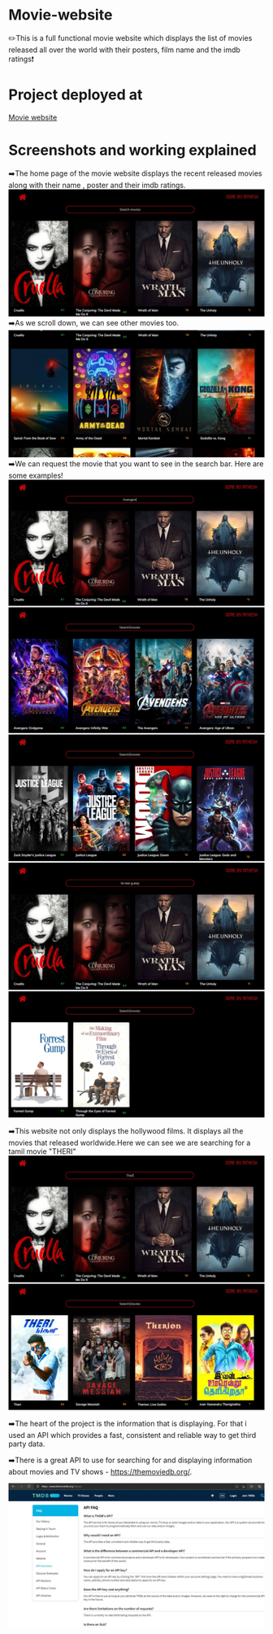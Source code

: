 # Movie-website
✏️This is a full functional movie website which displays the list of movies released all over the world with their posters, film name and the imdb ratings❗
 
# Project deployed at

<a href="https://mithesh14.github.io/canvas-drawing-website/">Movie website</a>

# Screenshots and working explained

➡️The home page of the movie website displays the recent released movies along with their name , poster and their imdb ratings. 
![screenshots](https://github.com/Mithesh14/Movie-website/blob/main/image/image.jpg)
➡️As we scroll down, we can see other movies too.
![screenshots](https://github.com/Mithesh14/Movie-website/blob/main/image/image1.jpg)
➡️We can request the movie that you want to see in the search bar. Here are some examples!
![screenshots](https://github.com/Mithesh14/Movie-website/blob/main/image/image2.jpg)
![screenshots](https://github.com/Mithesh14/Movie-website/blob/main/image/image3.jpg)
![screenshots](https://github.com/Mithesh14/Movie-website/blob/main/image/image4.jpg)
![screenshots](https://github.com/Mithesh14/Movie-website/blob/main/image/image5.jpg)
![screenshots](https://github.com/Mithesh14/Movie-website/blob/main/image/image6.jpg)

➡️This website not only displays the hollywood films. It displays all the movies that released worldwide.Here we can see we are searching for a tamil movie "THERI"
![screenshots](https://github.com/Mithesh14/Movie-website/blob/main/image/image7.jpg)
![screenshots](https://github.com/Mithesh14/Movie-website/blob/main/image/image8.jpg)

➡️The heart of the project is the information that is displaying. For that i used an API which provides a fast, consistent and reliable way to get third party data.

➡️There is a great API to use for searching for and displaying information about movies and TV shows - https://themoviedb.org/.

![screenshots](https://github.com/Mithesh14/Movie-website/blob/main/image/image9.jpg)


